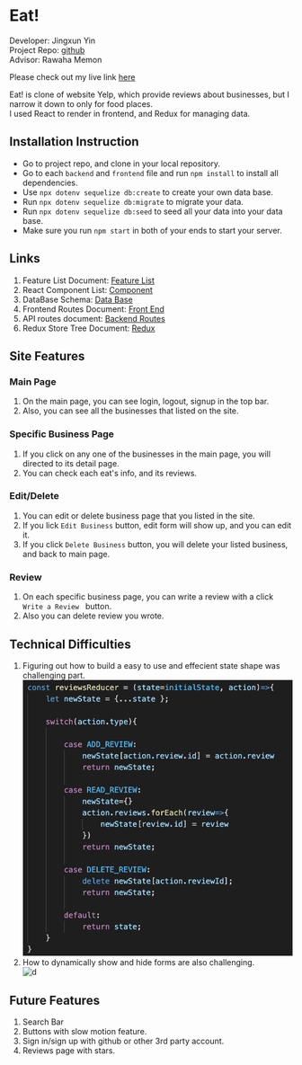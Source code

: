 # Eat!

Developer: Jingxun Yin \
Project Repo: [github](https://github.com/jxyin0513/SoloProject)\
Advisor: Rawaha Memon

Please check out my live link [here](https://yelpsoloproject.herokuapp.com)

Eat! is clone of website Yelp, which provide reviews about businesses, but I narrow it down to only for food places. \
I used React to render in frontend, and Redux for managing data.

## Installation Instruction

* Go to project repo, and clone in your local repository.
* Go to each `backend` and `frontend` file and run ```npm install``` to install all dependencies.
* Use ```npx dotenv sequelize db:create``` to create your own data base.
* Run ```npx dotenv sequelize db:migrate``` to migrate your data.
* Run ```npx dotenv sequelize db:seed``` to seed all your data into your data base.
* Make sure you run `npm start` in both of your ends to start your server.

## Links
1. Feature List Document: [Feature List](https://github.com/jxyin0513/SoloProject/wiki/Feature-List)
2. React Component List: [Component](https://github.com/jxyin0513/SoloProject/wiki/Component-List) 
3. DataBase Schema: [Data Base](https://github.com/jxyin0513/SoloProject/wiki/DataBase-Schema)
4. Frontend Routes Document: [Front End](https://github.com/jxyin0513/SoloProject/wiki/Frontend-Routes)
5. API routes document: [Backend Routes](https://github.com/jxyin0513/SoloProject/wiki/API-Backend-Documents)
6. Redux Store Tree Document: [Redux](https://github.com/jxyin0513/SoloProject/wiki/State-Shape)

## Site Features


### Main Page

1. On the main page, you can see login, logout, signup in the top bar.
2. Also, you can see all the businesses that listed on the site.

### Specific Business Page

1. If you click on any one of the businesses in the main page, you will directed to its detail page.
2. You can check each eat's info, and its reviews.

### Edit/Delete

1. You can edit or delete business page that you listed in the site.
2. If you lick ```Edit Business``` button, edit form will show up, and you can edit it.
3. If you click ```Delete Business``` button, you will delete your listed business, and back to main page.

### Review
 
 1. On each specific business page, you can write a review with a click ```Write a Review ``` button.
 2. Also you can delete review you wrote.

## Technical Difficulties
 1. Figuring out how to build a easy to use and effecient state shape was challenging part. \
  ![state-shape](./images/state-shape.png)
 2. How to dynamically show and hide forms are also challenging.\
  ![d](./images/challenge.png)
  
## Future Features

1. Search Bar
2. Buttons with slow motion feature.
3. Sign in/sign up with github or other 3rd party account.
4. Reviews page with stars.
